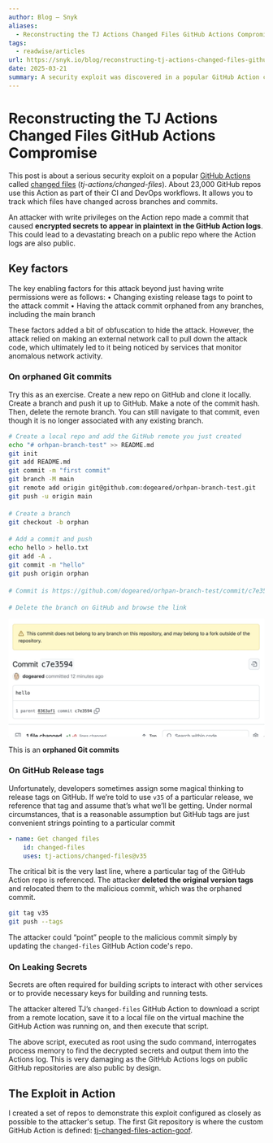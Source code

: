 ```yaml
---
author: Blog – Snyk
aliases:
  - Reconstructing the TJ Actions Changed Files GitHub Actions Compromise
tags:
  - readwise/articles
url: https://snyk.io/blog/reconstructing-tj-actions-changed-files-github-actions-compromise/?__readwiseLocation=
date: 2025-03-21
summary: A security exploit was discovered in a popular GitHub Action called changed files, affecting around 23,000 repositories. An attacker with write access to the Action repo made a malicious commit that exposed encrypted secrets in plaintext. Users are advised to review their logs for potential leaks since the exploit was identified on March 14, 2025.
---
```

# Reconstructing the TJ Actions Changed Files GitHub Actions Compromise

This post is about a serious security exploit on a popular [GitHub Actions](../../Dev,%20ICT%20&%20Cybersec/Dev,%20scripting%20&%20OS/GitHub%20Actions.md) called [changed files](https://github.com/tj-actions/changed-files) (*tj-actions/changed-files*). About 23,000 GitHub repos use this Action as part of their CI and DevOps workflows. It allows you to track which files have changed across branches and commits. [](https://read.readwise.io/read/01jpwf0hyg6mb1c9a7zjv3xg7x)

An attacker with write privileges on the Action repo made a commit that caused **encrypted secrets to appear in plaintext in the GitHub Action logs**. This could lead to a devastating breach on a public repo where the Action logs are also public. [](https://read.readwise.io/read/01jpwf1b68q60a3tgznwn2x4m8)

## Key factors

The key enabling factors for this attack beyond just having write permissions were as follows:
• Changing existing release tags to point to the attack commit
• Having the attack commit orphaned from any branches, including the main branch

These factors added a bit of obfuscation to hide the attack. [](https://read.readwise.io/read/01jpwf37qzmjk5y5mgzyhhbv6t) However, the attack relied on making an external network call to pull down the attack code, which ultimately led to it being noticed by services that monitor anomalous network activity. [](https://read.readwise.io/read/01jpwf3nccph9ya04syhx175q9)

### On orphaned Git commits

Try this as an exercise. Create a new repo on GitHub and clone it locally. Create a branch and push it up to GitHub. Make a note of the commit hash. Then, delete the remote branch. You can still navigate to that commit, even though it is no longer associated with any existing branch. [](https://read.readwise.io/read/01jpwf4wc7fpj3t8aabd3443e5)

```bash
# Create a local repo and add the GitHub remote you just created
echo "# orhpan-branch-test" >> README.md
git init
git add README.md
git commit -m "first commit"
git branch -M main
git remote add origin git@github.com:dogeared/orhpan-branch-test.git
git push -u origin main

# Create a branch
git checkout -b orphan

# Add a commit and push
echo hello > hello.txt
git add -A .
git commit -m "hello"
git push origin orphan

# Commit is https://github.com/dogeared/orhpan-branch-test/commit/c7e359462f6afc144d7b4da6eb277d0338c675c9

# Delete the branch on GitHub and browse the link
```

![](attachments/orphaned-git-commit.png)

This is an **orphaned Git commits**

### On GitHub Release tags
Unfortunately, developers sometimes assign some magical thinking to release tags on GitHub. If we’re told to use `v35` of a particular release, we reference that tag and assume that’s what we’ll be getting. Under normal circumstances, that is a reasonable assumption but GitHub tags are just convenient strings pointing to a particular commit [](https://read.readwise.io/read/01jpwf6x9j3pvyfdv9zedr6ysx)

```yaml
- name: Get changed files 
	id: changed-files 
	uses: tj-actions/changed-files@v35
```


The critical bit is the very last line, where a particular tag of the GitHub Action repo is referenced. The attacker **deleted the original version tags** and relocated them to the malicious commit, which was the orphaned commit. [](https://read.readwise.io/read/01jpwf8c22g63kytyyvy0rm5th)

```bash
git tag v35
git push --tags
```


The attacker could “point” people to the malicious commit simply by updating the `changed-files` GitHub Action code's repo. [](https://read.readwise.io/read/01jpwfa9rnbg4tgstm669aday9)

### On Leaking Secrets

Secrets are often required for building scripts to interact with other services or to provide necessary keys for building and running tests. [](https://read.readwise.io/read/01jpwfb4gpkz1ej2z54eqqn5wk)

The attacker altered TJ’s `changed-files` GitHub Action to download a script from a remote location, save it to a local file on the virtual machine the GitHub Action was running on, and then execute that script. [](https://read.readwise.io/read/01jpwfcgqkz2r5hm3s37yjatw0)

The above script, executed as root using the sudo command, interrogates process memory to find the decrypted secrets and output them into the Actions log. This is very damaging as the GitHub Actions logs on public GitHub repositories are also public by design. [](https://read.readwise.io/read/01jpwfe7kymgfbp49rf8b234cj)

## The Exploit in Action

I created a set of repos to demonstrate this exploit configured as closely as possible to the attacker's setup.
The first Git repository is where the custom GitHub Action is defined: [tj-changed-files-action-goof](https://github.com/snyk-labs/tj-changed-files-action-goof). [](https://read.readwise.io/read/01jpwfg7dxma5vj0nvpgym814z)

